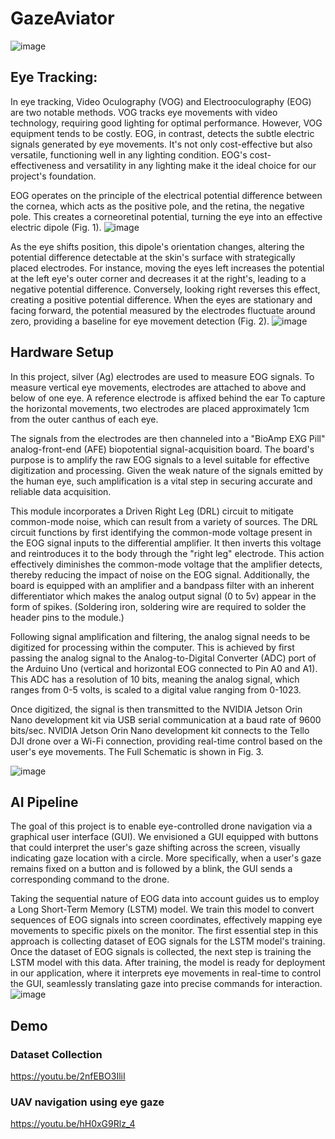 # GazeAviator
![image](https://github.com/Nil-Del/GazeAviator/assets/59746481/c1a4b451-9722-4917-8073-265bc882e09e)
## Eye Tracking:
In eye tracking, Video Oculography (VOG) and Electrooculography (EOG) are two notable methods. VOG tracks eye movements with video technology, requiring good lighting for optimal performance. However, VOG equipment tends to be costly. EOG, in contrast, detects the subtle electric signals generated by eye movements. It's not only cost-effective but also versatile, functioning well in any lighting condition. EOG's cost-effectiveness and versatility in any lighting make it the ideal choice for our project's foundation.

EOG operates on the principle of the electrical potential difference between the cornea, which acts as the positive pole, and the retina, the negative pole. This creates a corneoretinal potential, turning the eye into an effective electric dipole (Fig. 1). 
![image](https://github.com/Nil-Del/GazeAviator/assets/59746481/a1090340-d8a4-416f-8e16-e381ace97119)

As the eye shifts position, this dipole's orientation changes, altering the potential difference detectable at the skin's surface with strategically placed electrodes. For instance, moving the eyes left increases the potential at the left eye's outer corner and decreases it at the right's, leading to a negative potential difference. Conversely, looking right reverses this effect, creating a positive potential difference. When the eyes are stationary and facing forward, the potential measured by the electrodes fluctuate around zero, providing a baseline for eye movement detection (Fig. 2).
![image](https://github.com/Nil-Del/GazeAviator/assets/59746481/e6f8e168-30ed-4c0f-bf54-a882839b2e97)


## Hardware Setup
In this project, silver (Ag) electrodes are used to measure EOG signals. To measure vertical eye movements, electrodes are attached to above and below of one eye. A reference electrode is affixed behind the ear To capture the horizontal movements, two electrodes are placed approximately 1cm from the outer canthus of each eye.

The signals from the electrodes are then channeled into a "BioAmp EXG Pill" analog-front-end (AFE) biopotential signal-acquisition board. The board's purpose is to amplify the raw EOG signals to a level suitable for effective digitization and processing. Given the weak nature of the signals emitted by the human eye, such amplification is a vital step in securing accurate and reliable data acquisition.

This module incorporates a Driven Right Leg (DRL) circuit to mitigate common-mode noise, which can result from a variety of sources. The DRL circuit functions by first identifying the common-mode voltage present in the EOG signal inputs to the differential amplifier. It then inverts this voltage and reintroduces it to the body through the "right leg" electrode. This action effectively diminishes the common-mode voltage that the amplifier detects, thereby reducing the impact of noise on the EOG signal. Additionally, the board is equipped with an amplifier and a bandpass filter with an inherent differentiator which makes the analog output signal (0 to 5v) appear in the form of spikes. (Soldering iron, soldering wire are required to solder the header pins to the module.)

Following signal amplification and filtering, the analog signal needs to be digitized for processing within the computer. This is achieved by first passing the analog signal to the Analog-to-Digital Converter (ADC) port of the Arduino Uno (vertical and horizontal EOG connected to Pin A0 and A1). This ADC has a resolution of 10 bits, meaning the analog signal, which ranges from 0-5 volts, is scaled to a digital value ranging from 0-1023.

Once digitized, the signal is then transmitted to the NVIDIA Jetson Orin Nano development kit via USB serial communication at a baud rate of 9600 bits/sec. NVIDIA Jetson Orin Nano development kit connects to the Tello DJI drone over a Wi-Fi connection, providing real-time control based on the user's eye movements. The Full Schematic is shown in Fig. 3.

![image](https://github.com/Nil-Del/GazeAviator/assets/59746481/95886f78-1c1c-4022-8665-0b854189c009)

## AI Pipeline
The goal of this project is to enable eye-controlled drone navigation via a graphical user interface (GUI). We envisioned a GUI equipped with buttons that could interpret the user's gaze shifting across the screen, visually indicating gaze location with a circle. More specifically, when a user's gaze remains fixed on a button and is followed by a blink, the GUI sends a corresponding command to the drone.

Taking the sequential nature of EOG data into account guides us to employ a Long Short-Term Memory (LSTM) model. We train this model to convert sequences of EOG signals into screen coordinates, effectively mapping eye movements to specific pixels on the monitor. The first essential step in this approach is collecting dataset of EOG signals for the LSTM model's training. Once the dataset of EOG signals is collected, the next step is training the LSTM model with this data. After training, the model is ready for deployment in our application, where it interprets eye movements in real-time to control the GUI, seamlessly translating gaze into precise commands for interaction.
![image](https://github.com/Nil-Del/GazeAviator/assets/59746481/aba18449-4d7b-4264-ba2d-4a17dc165c13)

## Demo

### Dataset Collection
https://youtu.be/2nfEBO3IliI

### UAV navigation using eye gaze
https://youtu.be/hH0xG9Rlz_4



